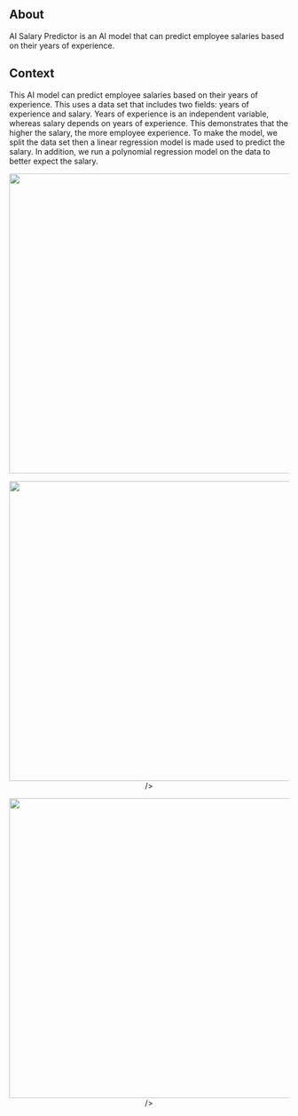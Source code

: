 ## About

AI Salary Predictor is an AI model that can predict employee salaries based on their years of experience.

## Context

This AI model can predict employee salaries based on their years of experience. This uses a data set that includes two fields: years of experience and salary. Years of experience is an independent variable, whereas salary depends on years of experience. This demonstrates that the higher the salary, the more employee experience. To make the model, we split the data set then a linear regression model is made used to predict the salary. In addition, we run a polynomial regression model on the data to better expect the salary.

<p align="center" width="100%">
<img
      src="https://imageserver.jtagaca.live/ai_salary_predictor.png"
      height=540px width=870px
   />
      </p>
<p align="center" width="100%">
      <img
      src="https://imageserver.jtagaca.live/ai_salary_predictor2.png"
      height=540px width=1080px

/>

<p align="center" width="100%">
      <img
      src="https://imageserver.jtagaca.live/ai_salary_predictor3.png"
      height=540px width=1080px

/>
